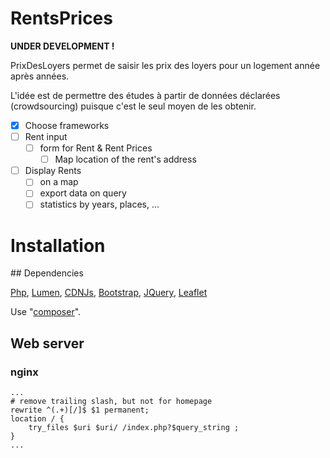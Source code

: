 # RentsPrices

**UNDER DEVELOPMENT !**

PrixDesLoyers permet de saisir les prix des loyers pour un logement année après années.

L'idée est de permettre des études à partir de données déclarées (crowdsourcing) puisque c'est le seul moyen de les obtenir.

- [x] Choose frameworks
- [ ] Rent input
  - [ ] form for Rent & Rent Prices
    - [ ] Map location of the rent's address
- [ ] Display Rents
  - [ ] on a map
  - [ ] export data on query
  - [ ] statistics by years, places, ... 

# Installation

## Dependencies

[Php](http://php.net), [Lumen](http://lumen.laravel.com), [CDNJs](https://cdnjs.com/), [Bootstrap](http://getbootstrap.com), [JQuery](http://jquery.com), [Leaflet](http://leafletjs.com/)
 
Use "[composer](https://getcomposer.org/)".

## Web server

### nginx

	...
	# remove trailing slash, but not for homepage
	rewrite ^(.+)[/]$ $1 permanent;
	location / {
		try_files $uri $uri/ /index.php?$query_string ;
	}
	...
 